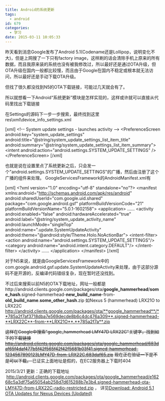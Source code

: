 ```yaml
---
title: Android的系统更新
tags:
  - android
id: 679
categories:
  - 学习
date: 2015-03-11 10:05:33
---
```


昨天看到消息Google发布了Android 5.1(Codename还是Lollipop，说明变化不大)，但是上网搜了一下只有factory image，这样刷的话会清除手机上原来的所有数据，而且我原来装的系统也没有被我修改过，所以最好还是通过OTA升级，但OTA升级在国内一般都比较慢，而且由于Google在国内不稳定或根本就无法访问，所以最好还是手动下载OTA升级。<!--more-->

但找了很久都没找到N5的OTA下载链接，可能过几天就会有了。

所以就想看一下Android“系统更新”模块是怎样实现的，这样或许就可以直接从代码里找出下载链接

在Settings的源码下一步一步搜索，最终找到这里
res\xml\device_info_settings.xml

[xml]
        &lt;!-- System update settings - launches activity --&gt;
        &lt;PreferenceScreen android:key=&quot;system_update_settings&quot;
                android:title=&quot;@string/system_update_settings_list_item_title&quot;
                android:summary=&quot;@string/system_update_settings_list_item_summary&quot;&gt;
            &lt;intent android:action=&quot;android.settings.SYSTEM_UPDATE_SETTINGS&quot; /&gt;
        &lt;/PreferenceScreen&gt;
[/xml]

也就是说在设置里点了系统更新之后，只会发一个"android.settings.SYSTEM_UPDATE_SETTINGS"的广播，然后由注册了这个广播的组件来处理。
GoogleServicesFramework的AndroidManifest.xml有

[xml]
&lt;?xml version=&quot;1.0&quot; encoding=&quot;utf-8&quot; standalone=&quot;no&quot;?&gt;
&lt;manifest xmlns:android=&quot;http://schemas.android.com/apk/res/android&quot; android:sharedUserId=&quot;com.google.uid.shared&quot; package=&quot;com.google.android.gsf&quot; platformBuildVersionCode=&quot;21&quot; platformBuildVersionName=&quot;5.0.1-1602158&quot;&gt;
    &lt;application&gt;
        ......
        &lt;activity android:enabled=&quot;false&quot; android:hardwareAccelerated=&quot;true&quot; android:label=&quot;@string/system_update_activity_name&quot; android:launchMode=&quot;singleTop&quot; android:name=&quot;.update.SystemUpdateActivity&quot; android:theme=&quot;@android:style/Theme.Holo.NoActionBar&quot;&gt;
            &lt;intent-filter&gt;
                &lt;action android:name=&quot;android.settings.SYSTEM_UPDATE_SETTINGS&quot;/&gt;
                &lt;category android:name=&quot;android.intent.category.DEFAULT&quot;/&gt;
            &lt;/intent-filter&gt;
        &lt;/activity&gt;
        ......
    &lt;/application&gt;
&lt;/manifest&gt;
[/xml]

对于N5来说，就是由GoogleServicesFramework中的com.google.android.gsf.update.SystemUpdateActivity来处理，由于这部分源码不是开源的，反编译代码错综复杂，现在暂时还没找到。

不过后来搜索以前N5的OTA下载地址，网址一般都是http://android.clients.google.com/packages/ota/**google_hammerhead**/**some_hash**.signed-hammerhead-**new_build_name**-from-**old_build_name**.**some_other_hash**.zip
如Nexus 5 (hammerhead) LRX21O to LRX22C
http://android.clients.google.com/packages/ota/**google_hammerhead**/**785a2f7af3718dba7e569decde8b6c4dc476a309**.signed-hammerhead-**LRX22C**-from-**LRX21O**.**785a2f7a**.zip

<del>这样在Google中搜索"google_hammerhead LMY47D LRX22C"关键字，找到如下的下载链接</del>
<del> http://android.clients.google.com/packages/ota/google_hammerhead/683daf65f4daf477b5f42f565f42f42f5681b03f41.signed-hammerhead-1234567890123LMY47D-from-LRX22C.683daf65.zip</del>
<del> 现在正在验证一下是不是可以下载。
</del>已证实上面地址是假的，在EC2服务器上下载时404

2015/3/21 更新：正确的下载地址  http://android.clients.google.com/packages/ota/google_hammerhead/e16268c5a3df75a65054ab258d7d615288b7e3b4.signed-hammerhead-ota-LMY47D-from-LRX22C-radio-restricted.zip ， 详见[Download: Android 5.1 OTA Updates for Nexus Devices (Updated)](http://www.droid-life.com/2015/03/11/download-android-5-1-ota-updates-for-nexus-devices-4-5-6-7-9-10/)